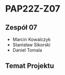 # PAP22Z-Z07

## Zespół 07
- Marcin Kowalczyk
- Stanisław Sikorski
- Daniel Tomala

## Temat Projektu

